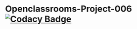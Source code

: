 # Openclassrooms-Project-006 [![Codacy Badge](https://app.codacy.com/project/badge/Grade/be9c8e1b209e4dd1812959215d1124dd)](https://www.codacy.com/gh/Florimond-Jouffroy/Openclassrooms-Project-006/dashboard?utm_source=github.com&amp;utm_medium=referral&amp;utm_content=Florimond-Jouffroy/Openclassrooms-Project-006&amp;utm_campaign=Badge_Grade)
